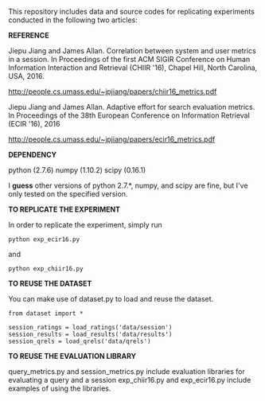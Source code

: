 
This repository includes data and source codes for replicating experiments conducted in the following two articles:

**REFERENCE**

Jiepu Jiang and James Allan. Correlation between system and user metrics in a session.
In Proceedings of the first ACM SIGIR Conference on Human Information Interaction and Retrieval (CHIIR '16),
Chapel Hill, North Carolina, USA, 2016.

http://people.cs.umass.edu/~jpjiang/papers/chiir16_metrics.pdf

Jiepu Jiang and James Allan. Adaptive effort for search evaluation metrics.
In Proceedings of the 38th European Conference on Information Retrieval (ECIR '16), 2016

http://people.cs.umass.edu/~jpjiang/papers/ecir16_metrics.pdf

**DEPENDENCY**

python (2.7.6)
numpy (1.10.2)
scipy (0.16.1)

I **guess** other versions of python 2.7.*, numpy, and scipy are fine, but I've only tested on the specified version.

**TO REPLICATE THE EXPERIMENT**

In order to replicate the experiment, simply run

```
python exp_ecir16.py
```

and

```
python exp_chiir16.py
```

**TO REUSE THE DATASET**

You can make use of dataset.py to load and reuse the dataset.

```
from dataset import *

session_ratings = load_ratings('data/session')
session_results = load_results('data/results')
session_qrels = load_qrels('data/qrels')
```

**TO REUSE THE EVALUATION LIBRARY**

query_metrics.py and session_metrics.py include evaluation libraries for evaluating a query and a session
exp_chiir16.py and exp_ecir16.py include examples of using the libraries.

